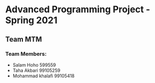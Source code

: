 # Advanced Programming Project - Spring 2021
## Team MTM

### Team Members:
- Salam Hoho 599559
- Taha Akbari 99105259
- Mohammad khalafi 99105418
